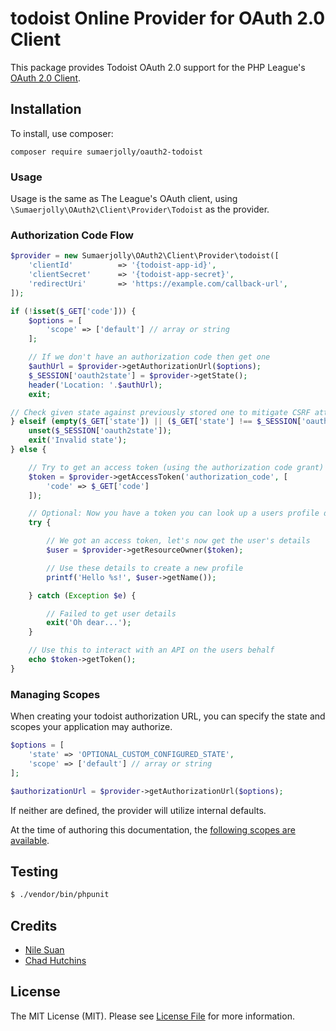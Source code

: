 # todoist Online Provider for OAuth 2.0 Client

This package provides Todoist OAuth 2.0 support for the PHP League's [OAuth 2.0 Client](https://github.com/thephpleague/oauth2-client).

## Installation

To install, use composer:

```
composer require sumaerjolly/oauth2-todoist
```

### Usage

Usage is the same as The League's OAuth client, using `\Sumaerjolly\OAuth2\Client\Provider\Todoist` as the provider.

### Authorization Code Flow

```php
$provider = new Sumaerjolly\OAuth2\Client\Provider\todoist([
    'clientId'          => '{todoist-app-id}',
    'clientSecret'      => '{todoist-app-secret}',
    'redirectUri'       => 'https://example.com/callback-url',
]);

if (!isset($_GET['code'])) {
    $options = [
        'scope' => ['default'] // array or string
    ];

    // If we don't have an authorization code then get one
    $authUrl = $provider->getAuthorizationUrl($options);
    $_SESSION['oauth2state'] = $provider->getState();
    header('Location: '.$authUrl);
    exit;

// Check given state against previously stored one to mitigate CSRF attack
} elseif (empty($_GET['state']) || ($_GET['state'] !== $_SESSION['oauth2state'])) {
    unset($_SESSION['oauth2state']);
    exit('Invalid state');
} else {

    // Try to get an access token (using the authorization code grant)
    $token = $provider->getAccessToken('authorization_code', [
        'code' => $_GET['code']
    ]);

    // Optional: Now you have a token you can look up a users profile data
    try {

        // We got an access token, let's now get the user's details
        $user = $provider->getResourceOwner($token);

        // Use these details to create a new profile
        printf('Hello %s!', $user->getName());

    } catch (Exception $e) {

        // Failed to get user details
        exit('Oh dear...');
    }

    // Use this to interact with an API on the users behalf
    echo $token->getToken();
}
```

### Managing Scopes

When creating your todoist authorization URL, you can specify the state and scopes your application may authorize.

```php
$options = [
    'state' => 'OPTIONAL_CUSTOM_CONFIGURED_STATE',
    'scope' => ['default'] // array or string
];

$authorizationUrl = $provider->getAuthorizationUrl($options);
```

If neither are defined, the provider will utilize internal defaults.

At the time of authoring this documentation, the [following scopes are available]().

## Testing

```bash
$ ./vendor/bin/phpunit
```

## Credits

- [Nile Suan](https://github.com/nilesuan)
- [Chad Hutchins](https://github.com/chadhutchins)

## License

The MIT License (MIT). Please see [License File](https://github.com/multidimension-al/oauth2-shopify/blob/master/LICENSE) for more information.

